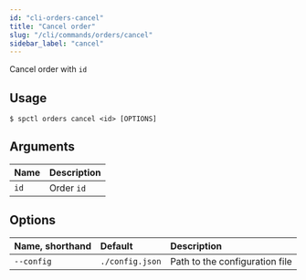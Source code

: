 ```yaml
---
id: "cli-orders-cancel"
title: "Cancel order"
slug: "/cli/commands/orders/cancel"
sidebar_label: "cancel"
---
```


Cancel order with `id`

## Usage

```
$ spctl orders cancel <id> [OPTIONS]
```

## Arguments

|**Name**|**Description**|
| :- | :- |
|`id`|Order `id`|

## Options

|**Name, shorthand**|**Default**|**Description**|
| :- | :- | :- |
|`--config`|`./config.json`|Path to the configuration file|
